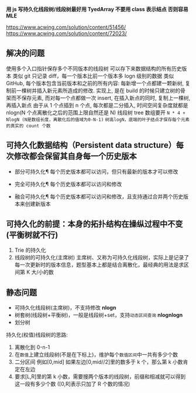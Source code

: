 **用 js 写持久化线段树/线段树最好用 TyedArray 不要用 class 表示结点 否则容易 MLE**

https://www.acwing.com/solution/content/51456/
https://www.acwing.com/solution/content/72023/

## 解决的问题

使用多个入口指针保存多个不同版本的线段树
可以存下来数据结构的所有历史版本
类似 git 只记录 diff，每一个版本比前一个版本多 logn 级别的数据
类似 GitHub, 每个版本包含当前版本和之前的所有内容: 每新增一个点都建一颗新树,
复制前一棵树并插入新元素所造成的修改.
实现上, 是在 build 的时候只建立树的骨架而不保存元素, 而对每一个点都做一次 insert,
在插入新点的同时, 复制上一棵树, 再插入新点
由于从 1 个点插到 n 个点, 每次都是二分插入, 时间空间复杂度就都是 nlogn(N 个点离散化之后的范围上限自然还是 N)
线段树 tree 数组要开 `N * 4 + NlogN (N是数组长度，离散化后的值域为0-N-1)`
`树高logN，底端的叶子结点才保存每个元素的真实的 count 个数`

## 可持久化数据结构（Persistent data structure）每次修改都会保留其自身每一个历史版本

- 部分可持久化¶
  每个历史版本都可以访问，但只有最新的版本才可以修改

- 完全可持久化¶
  每个历史版本都可以访问和修改

- 融合可持久化¶
  每个历史版本都可以访问和修改，且支持通过合并两个历史版本来创建新版本

## 可持久化的前提：本身的拓扑结构在操纵过程中不变(平衡树就不行)

1. Trie 的持久化
2. 线段树的可持久化(主席树)
   主席树、又称为可持久化线段树，实际上是记录了每一次更新时的版本信息，题型基本上都是结合离散化，最经典的用法是求区间第 K 大/小的数

## 静态问题

- 可持久化线段树(主席树)，不支持修改 **nlogn**
- 树套树(线段树+平衡树)，一般是线段树+set，支持`动态区间查询` **nlognlogn**
- 划分树

持久化(权值)线段树的思路:

1. 离散化到 0-n-1
2. 在`数值`上建立线段树(不是在下标上)，维护每个`数值区间`中一共有多少个数
3. 二分区间 例如[0,mid] 如果左边[0,mid//2]里的数多于 k 个，那么第 k 小数肯定在左边
4. 要求[L,R]里的第 k 小数，需要搜两个版本的线段树，前缀和相减就可以得到这一段有多少个数
   ([0,R]表示只加了 R 个数的情况)
